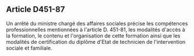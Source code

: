 ## Article D451-87

Un arrêté du ministre chargé des affaires sociales précise les compétences professionnelles mentionnées à
l'article D. 451-81, les modalités d'accès à la formation, le contenu et l'organisation de cette formation ainsi
que les modalités de certification du diplôme d'Etat de technicien de l'intervention sociale et familiale.

